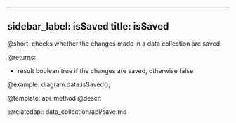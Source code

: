 
---
sidebar_label: isSaved
title: isSaved
---          

@short:
checks whether the changes made in a data collection are saved


@returns:
- result		boolean				true if the changes are saved, otherwise false


@example:
diagram.data.isSaved();


@template:	api_method
@descr:

@relatedapi: data_collection/api/save.md